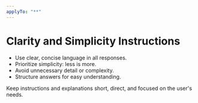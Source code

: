 ```yaml
---
applyTo: "**"
---
```

# Clarity and Simplicity Instructions

- Use clear, concise language in all responses.
- Prioritize simplicity: less is more.
- Avoid unnecessary detail or complexity.
- Structure answers for easy understanding.

Keep instructions and explanations short, direct, and focused on the user's needs.
